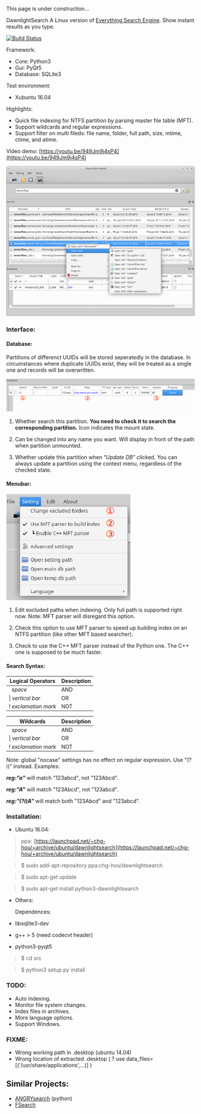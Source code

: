 This page is under construction...


DawnlightSearch
A Linux version of [Everything Search Engine](https://www.voidtools.com/). Show instant results as you type.

[![Build Status](https://travis-ci.org/chg-hou/DawnlightSearch.svg?branch=c%2B%2B-version)](https://travis-ci.org/chg-hou/DawnlightSearch)

Framework: 

 - Core: Python3
 - Gui: PyQt5
 - Database: SQLite3

Test environment:

 - Xubuntu 16.04 

Highlights:

 - Quick file indexing for NTFS partition by parsing master file table (MFT).
 - Support wildcards and regular expressions.
 - Support filter on multi fileds: file name, folder, full path, size, mtime, ctime, and atime. 

Video demo: [https://youtu.be/949Jm9j4sP4](https://youtu.be/949Jm9j4sP4)

![](./_screenshot/Dawnlight%20Search_2.png)


### Interface:

#### Database:

Partitions of differenct UUIDs will be stored seperatedly in the database. In circumstances where duplicate UUIDs exist, they will be treated as a single one and records will be overwritten. 

![](./_screenshot/Database_table_1.png)

1. Whether search this partition. **You need to check it to search the corresponding partition.** Icon indicates the mount state.

2. Can be changed into any name you want. Will display in front of the path when partition unmounted.

3. Whether update this partition when “*Update DB*” clicked. You can always update a partition using the context menu, regardless of the checked state.


#### Menubar:

![](./_screenshot/Main_menu.png)

1. Edit excluded paths when indexing. Only full path is supported right now. Note: MFT parser will disregard this option.

2. Check this option to use MFT parser to speed up building index on an NTFS partition (like other MFT based searcher). 

3. Check to use the C++ MFT parser instead of the Python one. The C++ one is supposed to be much faster.


#### Search Syntax:


  Logical Operators   |  Description 
-------- | ---
&#160;  *space* | AND
 &#124; *vertical bar*   | OR
!   *exclamation mark* | NOT


  Wildcards   |  Description 
-------- | ---
&#160;  *space* | AND
 &#124; *vertical bar*   | OR
!   *exclamation mark* | NOT



Note: global "nocase" settings has no effect on regular expression. Use "(?i)" instead. 
Examples: 

***reg:"a"*** will match "123abcd", not "123Abcd". 

***reg:"A"*** will match "123Abcd", not "123abcd". 

***reg:"(?i)A"*** will match both "123Abcd" and "123abcd".


### Installation:

* Ubuntu 16.04:
> ppa: [https://launchpad.net/~chg-hou/+archive/ubuntu/dawnlightsearch](https://launchpad.net/~chg-hou/+archive/ubuntu/dawnlightsearch)

 > $ sudo add-apt-repository ppa:chg-hou/dawnlightsearch

 > $ sudo apt-get update

 > $ sudo apt-get install python3-dawnlightsearch 

* Others:

  Dependences:  

 - libsqlite3-dev

 - g++ > 5   (need codecvt header)

 - python3-pyqt5

 > $ cd src
 
 > $ python3 setup.py install
 
### TODO:
 - Auto indexing.
 - Monitor file system changes.
 - Index files in archives.
 - More language options.
 - Support Windows.

### FIXME:
 - Wrong working path in .desktop (ubuntu 14.04)
 - Wrong location of extracted .desktop (  ? use    data_files=[('/usr/share/applications',...)]  ) 

## Similar Projects:

 - [ANGRYsearch](https://github.com/DoTheEvo/ANGRYsearch) (python)
 - [FSearch](https://github.com/cboxdoerfer/fsearch)


